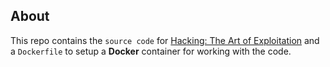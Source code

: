 ## About
This repo contains the `source code` for 
[Hacking: The Art of Exploitation](https://www.nostarch.com/hacking2.htm) and
a `Dockerfile` to setup a **Docker** container for working with the code.
